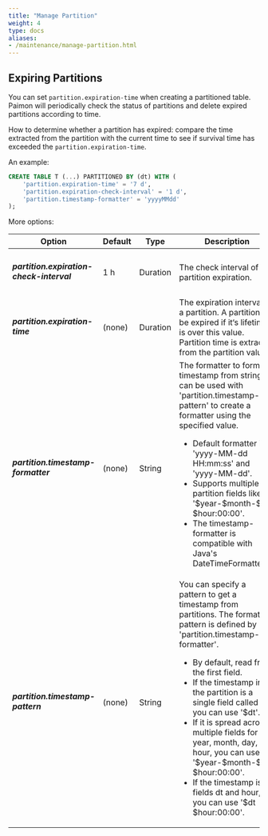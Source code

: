 ```yaml
---
title: "Manage Partition"
weight: 4
type: docs
aliases:
- /maintenance/manage-partition.html
---
```

<!--
Licensed to the Apache Software Foundation (ASF) under one
or more contributor license agreements.  See the NOTICE file
distributed with this work for additional information
regarding copyright ownership.  The ASF licenses this file
to you under the Apache License, Version 2.0 (the
"License"); you may not use this file except in compliance
with the License.  You may obtain a copy of the License at

  http://www.apache.org/licenses/LICENSE-2.0

Unless required by applicable law or agreed to in writing,
software distributed under the License is distributed on an
"AS IS" BASIS, WITHOUT WARRANTIES OR CONDITIONS OF ANY
KIND, either express or implied.  See the License for the
specific language governing permissions and limitations
under the License.
-->

## Expiring Partitions

You can set `partition.expiration-time` when creating a partitioned table. Paimon will periodically check
the status of partitions and delete expired partitions according to time.

How to determine whether a partition has expired: compare the time extracted from the partition with the current
time to see if survival time has exceeded the `partition.expiration-time`.

An example:
```sql
CREATE TABLE T (...) PARTITIONED BY (dt) WITH (
    'partition.expiration-time' = '7 d',
    'partition.expiration-check-interval' = '1 d',
    'partition.timestamp-formatter' = 'yyyyMMdd'
);
```

More options:

<table class="table table-bordered">
    <thead>
    <tr>
      <th class="text-left" style="width: 20%">Option</th>
      <th class="text-left" style="width: 5%">Default</th>
      <th class="text-left" style="width: 10%">Type</th>
      <th class="text-left" style="width: 60%">Description</th>
    </tr>
    </thead>
    <tbody>
        <tr>
            <td><h5>partition.expiration-check-interval</h5></td>
            <td style="word-wrap: break-word;">1 h</td>
            <td>Duration</td>
            <td>The check interval of partition expiration.</td>
        </tr>
        <tr>
            <td><h5>partition.expiration-time</h5></td>
            <td style="word-wrap: break-word;">(none)</td>
            <td>Duration</td>
            <td>The expiration interval of a partition. A partition will be expired if it‘s lifetime is over this value. Partition time is extracted from the partition value.</td>
        </tr>
        <tr>
            <td><h5>partition.timestamp-formatter</h5></td>
            <td style="word-wrap: break-word;">(none)</td>
            <td>String</td>
            <td>The formatter to format timestamp from string. It can be used with 'partition.timestamp-pattern' to create a formatter using the specified value.<ul><li>Default formatter is 'yyyy-MM-dd HH:mm:ss' and 'yyyy-MM-dd'.</li><li>Supports multiple partition fields like '$year-$month-$day $hour:00:00'.</li><li>The timestamp-formatter is compatible with Java's DateTimeFormatter.</li></ul></td>
        </tr>
        <tr>
            <td><h5>partition.timestamp-pattern</h5></td>
            <td style="word-wrap: break-word;">(none)</td>
            <td>String</td>
            <td>You can specify a pattern to get a timestamp from partitions. The formatter pattern is defined by 'partition.timestamp-formatter'.<ul><li>By default, read from the first field.</li><li>If the timestamp in the partition is a single field called 'dt', you can use '$dt'.</li><li>If it is spread across multiple fields for year, month, day, and hour, you can use '$year-$month-$day $hour:00:00'.</li><li>If the timestamp is in fields dt and hour, you can use '$dt $hour:00:00'.</li></ul></td>
        </tr>
    </tbody>
</table>
